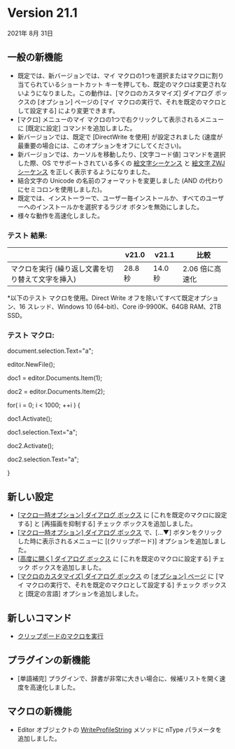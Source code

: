 # Version 21.1

2021年 8月 31日

## 一般の新機能

- 既定では、新バージョンでは、マイ マクロの1つを選択またはマクロに割り当てられているショートカット キーを押しても、既定のマクロは変更されないようになりました。この動作は、\[マクロのカスタマイズ\] ダイアログ ボックスの \[オプション\] ページの \[マイ マクロの実行で、それを既定のマクロとして設定する\] により変更できます。
- \[マクロ\] メニューのマイ マクロの1つで右クリックして表示されるメニューに \[既定に設定\] コマンドを追加しました。
- 新バージョンでは、既定で \[DirectWrite を使用\] が設定されました (速度が最重要の場合には、このオプションをオフにしてください)。
- 新バージョンでは、カーソルを移動したり、\[文字コード値\] コマンドを選択した際、OS でサポートされている多くの [絵文字シーケンス](https://unicode.org/Public/emoji/14.0/emoji-sequences.txt) と [絵文字 ZWJ シーケンス](https://unicode.org/Public/emoji/14.0/emoji-zwj-sequences.txt) を正しく表示するようになりました。
- 結合文字の Unicode の名前のフォーマットを変更しました (AND の代わりにセミコロンを使用しました)。
- 既定では、インストーラーで、ユーザー毎インストールか、すべてのユーザーへのインストールかを選択するラジオ ボタンを無効にしました。
- 様々な動作を高速化しました。

### テスト 結果:

|  | v21.0 | v21.1 | 比較 |
| --- | --- | --- | --- |
| マクロを実行 (繰り返し文書を切り替えて文字を挿入) | 28.8 秒 | 14.0 秒 | 2.06 倍に高速化 |

\*以下のテスト マクロを使用。Direct Write オフを除いてすべて既定オプション、16 スレッド、Windows 10 (64-bit)、Core i9-9900K、64GB RAM、2TB SSD。

### テスト マクロ:

document.selection.Text="a";

editor.NewFile();

doc1 = editor.Documents.Item(1);

doc2 = editor.Documents.Item(2);

for( i = 0; i < 1000; ++i ) {

doc1.Activate();

doc1.selection.Text="a";

doc2.Activate();

doc2.selection.Text="a";

}

## 新しい設定

- [\[マクロ一時オプション\] ダイアログ ボックス](../dlg/macro_temp_options/index) に \[これを既定のマクロに設定する\] と \[再描画を抑制する\] チェック ボックスを追加しました。
- [\[マクロ一時オプション\] ダイアログ ボックス](../dlg/macro_temp_options/index) で、\[...▼\] ボタンをクリックした時に表示されるメニューに \[(クリップボード)\] オプションを追加しました。
- [\[高度に開く\] ダイアログ ボックス](../dlg/advanced_open/index) に \[これを既定のマクロに設定する\] チェック ボックスを追加しました。
- [\[マクロのカスタマイズ\] ダイアログ ボックス](../dlg/macro_customize/index) の [\[オプション\] ページ](../dlg/macro_customize/options/index) に \[マイ マクロの実行で、それを既定のマクロとして設定する\] チェック ボックスと \[既定の言語\] オプションを追加しました。

## 新しいコマンド

- [クリップボードのマクロを実行](../cmd/macros/macro_run_clipboard)

## プラグインの新機能

- \[単語補完\] プラグインで、辞書が非常に大きい場合に、候補リストを開く速度を高速化しました。

## マクロの新機能

- Editor オブジェクトの [WriteProfileString](../macro/editor/writeprofilestring) メソッドに nType パラメータを追加しました。
